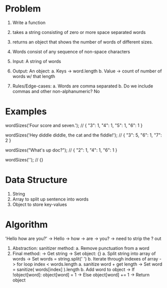 
# Problem

  1. Write a function
  2. takes a string consisting of zero or more space separated words
  3. returns an object that shows the number of words of different sizes.
  4. Words consist of any sequence of non-space characters

  1. Input: A string of words
  2. Output: An object:
    a. Keys -> word.length
    b. Value -> count of number of words w/ that length
  3. Rules/Edge-cases:
    a. Words are comma separated
    b. Do we include commas and other non-alphanumeric? No


# Examples

wordSizes('Four score and seven.');
// { "3": 1, "4": 1, "5": 1, "6": 1 }

wordSizes('Hey diddle diddle, the cat and the fiddle!');
// { "3": 5, "6": 1, "7": 2 }

wordSizes("What's up doc?");
// { "2": 1, "4": 1, "6": 1 }

wordSizes('');
// {}

# Data Structure

  1. String
  2. Array to split up sentence into words 
  3. Object to store key-values 

# Algorithm

  'Hello how are you?'
    -> Hello 
    -> how
    -> are
    -> you? -> need to strip the ? out 

  1. Abstraction: sanitizer method:
    a. Remove punctuation from a word 
  2. Final method:
    -> Get string 
    -> Set object: {}
    a. Split string into array of words
    -> Set words = string.split(' ')
    b. Iterate through indexes of array
    -> for loop index < words.length 
      a. sanitize word + get length
      -> Set word = sanitize( words[index] ).length 
      b. Add word to object
      -> If !object[word]: object[word] = 1
      -> Else object[word] += 1
    -> Return object
